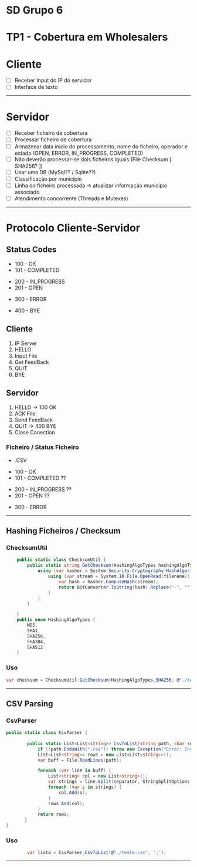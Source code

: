 # **SD Grupo 6**
# **TP1 - Cobertura em Wholesalers**

# **Cliente**
* [ ] Receber Input do IP do servidor
* [ ] Interface de texto

---
# **Servidor**
* [ ] Receber ficheiro de cobertura
* [ ] Processar ficheiro de cobertura
* [ ] Armazenar data início do processamento, nome do ficheiro, operador e estado (OPEN, ERROR, IN_PROGRESS, COMPLETED)
* [ ] Não deverão processar-se dois ficheiros iguais (File Checksum [ SHA256? ])
* [ ] Usar uma DB (MySql?? / Sqlite??)
* [ ] Classificação por município
* [ ] Linha do ficheiro processada -> atualizar  informação município associado
* [ ] Atendimento concorrente (Threads e Mutexes)

---

# **Protocolo Cliente-Servidor**  

## Status Codes
+ 100  - OK
+ 101 - COMPLETED

* 200 - IN_PROGRESS
* 201 - OPEN

+ 300 - ERROR

* 400 - BYE


## Cliente
1. IP Server
2. HELLO
3. Input File
4. Get FeedBack
5. QUIT 
6. BYE

## Servidor
1. HELLO -> 100 OK
2. ACK File
3. Send FeedBack
4. QUIT -> 400 BYE
5. Close Conection 

### Ficheiro /  Status Ficheiro
* .CSV

+ 100  - OK
+ 101 - COMPLETED ??

* 200 - IN_PROGRESS ?? 
* 201 - OPEN ?? 

+ 300 - ERROR



 ---

## **Hashing Ficheiros / Checksum**
### ChecksumUtil
```csharp
	public static class ChecksumUtil {
        public static string GetChecksum(HashingAlgoTypes hashingAlgoType, string filename) {
            using (var hasher = System.Security.Cryptography.HashAlgorithm.Create(hashingAlgoType.ToString())) {
                using (var stream = System.IO.File.OpenRead(filename)) {
                    var hash = hasher.ComputeHash(stream);
                    return BitConverter.ToString(hash).Replace("-", "");
                }
            }
        }

    }
    public enum HashingAlgoTypes {
        MD5,
        SHA1,
        SHA256,
        SHA384,
        SHA512
    }

```

### Uso
```csharp
var checksum = ChecksumUtil.GetChecksum(HashingAlgoTypes.SHA256, @"./teste.txt");
```
---
## **CSV Parsing**
### CsvParser
```csharp
public static class CsvParser {
  
        public static List<List<string>> CsvToList(string path, char separator = ',') {
            if (!path.EndsWith(".csv")) throw new Exception("Error: Invalid file type. Please provide a .csv file");
            List<List<string>> rows = new List<List<string>>();
            var buff = File.ReadLines(path);

            foreach (var line in buff) {
                List<string> col = new List<string>();
                var strings = line.Split(separator, StringSplitOptions.TrimEntries);
                foreach (var s in strings) {
                    col.Add(s);
                }
                rows.Add(col);
            }
            return rows;
       }
}
```
### Uso

```csharp
        var lista = CsvParser.CsvToList(@"./teste.csv", ';');
```

---
